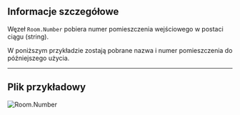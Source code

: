 ## Informacje szczegółowe
Węzeł `Room.Number` pobiera numer pomieszczenia wejściowego w postaci ciągu (string).

W poniższym przykładzie zostają pobrane nazwa i numer pomieszczenia do późniejszego użycia.
___
## Plik przykładowy

![Room.Number](./Revit.Elements.Room.Number_img.jpg)
